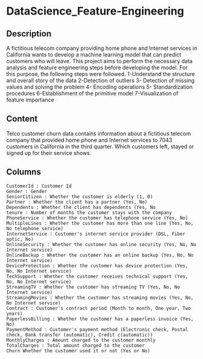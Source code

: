 # DataScience_Feature-Engineering
## Description
A fictitious telecom company providing home phone and Internet services in California wants to develop a machine learning model that can predict customers who will leave. This project aims to perform the necessary data analysis and feature engineering steps before developing the model. For this purpose, the following steps were followed.
    1-Understand the structure and overall story of the data
    2-Detection of outliers
    3- Detection of missing values and solving the problem
    4- Encoding operations
    5- Standardization procedures
    6-Establishment of the primitive model
    7-Visualization of feature importance
## Content
Telco customer churn data contains information about a fictitious telecom company that provided home phone and Internet services to 7043 customers in California in the third quarter. Which customers left, stayed or signed up for their service shows.
## Columns
    CustomerId : Customer Id
    Gender : Gender
    SeniorCitizen : Whether the customer is elderly (1, 0)
    Partner : Whether the client has a partner (Yes, No)
    Dependents : Whether the client has dependents (Yes, No
    tenure : Number of months the customer stays with the company
    PhoneService : Whether the customer has telephone service (Yes, No)
    MultipleLines : Whether the customer has more than one line (Yes, No, No telephone service)
    InternetService : Customer's internet service provider (DSL, Fiber optic, No)
    OnlineSecurity : Whether the customer has online security (Yes, No, No Internet service)
    OnlineBackup : Whether the customer has an online backup (Yes, No, No Internet service)
    DeviceProtection : Whether the customer has device protection (Yes, No, No Internet service)
    TechSupport : Whether the customer receives technical support (Yes, No, No Internet service)
    StreamingTV : Whether the customer has streaming TV (Yes, No, No Internet service)
    StreamingMovies : Whether the customer has streaming movies (Yes, No, No Internet service)
    Contract : Customer's contract period (Month to month, One year, Two years)
    PaperlessBilling : Whether the customer has a paperless invoice (Yes, No)
    PaymentMethod : Customer's payment method (Electronic check, Postal check, Bank transfer (automatic), Credit c(automatic))
    MonthlyCharges : Amount charged to the customer monthly
    TotalCharges : Total amount charged to the customer
    Churn Whether the customer used it or not (Yes or No)
